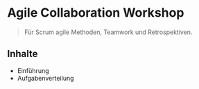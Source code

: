 # Agile Collaboration Workshop

> Für Scrum agile Methoden, Teamwork und Retrospektiven.

## Inhalte

- Einführung
- Aufgabenverteilung
